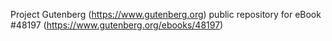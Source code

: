 Project Gutenberg (https://www.gutenberg.org) public repository for eBook #48197 (https://www.gutenberg.org/ebooks/48197)
